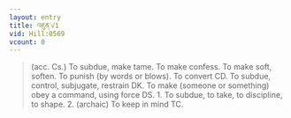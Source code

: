 ```yaml
---
layout: entry
title: འཇུན་√1
vid: Hill:0569
vcount: 0
---
```

> (acc\. Cs\.) To subdue, make tame\. To make confess\. To make soft, soften\. To punish (by words or blows)\. To convert CD\. To subdue, control, subjugate, restrain DK\. To make (someone or something) obey a command, using force DS\. 1\. To subdue, to take, to discipline, to shape\. 2\. (archaic) To keep in mind TC\.


